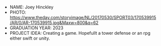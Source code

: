 - NAME: Joey Hinckley
- PHOTO: https://www.theday.com/storyimage/NL/20170530/SPORT03/170539915/AR/0/AR-170539915.jpg&Maxw=800&q=62
- GRADUATION YEAR: 2023
- PROJECT IDEA: Creating a game. Hopefullt a tower defense or an rpg either swift or unity.
